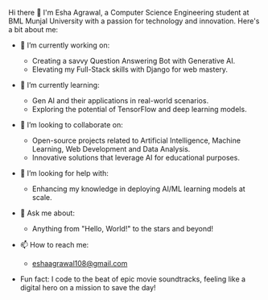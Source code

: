 Hi there 👋
I'm Esha Agrawal, a Computer Science Engineering student at BML Munjal University with a passion for technology and innovation. Here's a bit about me:
- 🔭 I’m currently working on:
  	- Creating a savvy Question Answering Bot with Generative AI.
  	- Elevating my Full-Stack skills with Django for web mastery.
- 🌱 I’m currently learning:
  	- Gen AI and their applications in real-world scenarios.
  	- Exploring the potential of TensorFlow and deep learning models.
- 👯 I’m looking to collaborate on:
  	- Open-source projects related to Artificial Intelligence, Machine Learning, Web Development and Data Analysis.
  	- Innovative solutions that leverage AI for educational purposes.
- 🤔 I’m looking for help with: 
  	- Enhancing my knowledge in deploying AI/ML learning models at scale.
- 💬 Ask me about:
  	- Anything from "Hello, World!" to the stars and beyond!

- 📫 How to reach me:
  	-  eshaagrawal108@gmail.com
- Fun fact: I code to the beat of epic movie soundtracks, feeling like a digital hero on a mission to save the day!
